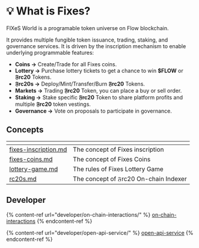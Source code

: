 # 💡 What is Fixes?

FIXeS World is a programable token universe on Flow blockchain.&#x20;

It provides multiple fungible token issuance, trading, staking, and governance services. It is driven by the inscription mechanism to enable underlying programmable features:

* **Coins ->** Create/Trade for all Fixes coins.
* **Lottery ->** Purchase lottery tickets to get a chance to win **$FLOW** or  **𝔉rc20** Tokens.
* **𝔉rc20s ->** Deploy/Mint/Transfer/Burn **𝔉rc20** Tokens.
* **Markets ->** Trading **𝔉rc20** Token, you can place a buy or sell order.
* **Staking ->** Stake specific **𝔉rc20** Token to share platform profits and multiple **𝔉rc20** token vestings.
* **Governance ->** Vote on proposals to participate in governance.

## Concepts

<table data-card-size="large" data-column-title-hidden data-view="cards"><thead><tr><th data-card-target data-type="content-ref"></th><th></th></tr></thead><tbody><tr><td><a href="concepts/fixes-inscription.md">fixes-inscription.md</a></td><td>The concept of Fixes inscription</td></tr><tr><td><a href="concepts/fixes-coins.md">fixes-coins.md</a></td><td>The concept of Fixes Coins</td></tr><tr><td><a href="concepts/lottery-game.md">lottery-game.md</a></td><td>The rules of Fixes Lottery Game</td></tr><tr><td><a href="concepts/rc20s.md">rc20s.md</a></td><td>The concept of 𝔉rc20 On-chain Indexer</td></tr></tbody></table>

## Developer

{% content-ref url="developer/on-chain-interactions/" %}
[on-chain-interactions](developer/on-chain-interactions/)
{% endcontent-ref %}

{% content-ref url="developer/open-api-service/" %}
[open-api-service](developer/open-api-service/)
{% endcontent-ref %}
